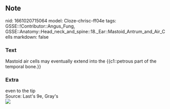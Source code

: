 ## Note
nid: 1661020715064
model: Cloze-chrisc-ff04e
tags: GSSE::!Contributor::Angus_Fung, GSSE::Anatomy::Head_neck_and_spine::18._Ear::Mastoid_Antrum_and_Air_Cells
markdown: false

### Text
Mastoid air cells may eventually extend into the {{c1::petrous part of the temporal bone.}}

### Extra
<div>
  even to the tip
</div>
<div>
  Source: Last's 9e, Gray's
</div>
<div><img src=
"paste-c5b13d64bd3208164c01329c38b2a3d194d5b2bd.jpg"></div>
